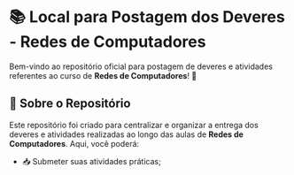 # 📚 Local para Postagem dos Deveres - Redes de Computadores

Bem-vindo ao repositório oficial para postagem de deveres e atividades referentes ao curso de **Redes de Computadores**! 🚀

## 📑 Sobre o Repositório

Este repositório foi criado para centralizar e organizar a entrega dos deveres e atividades realizadas ao longo das aulas de **Redes de Computadores**. Aqui, você poderá:

- 📥 Submeter suas atividades práticas;

